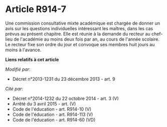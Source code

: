 # Article R914-7

Une commission consultative mixte académique est chargée de donner un avis sur les questions individuelles intéressant les
maîtres, dans les cas prévus au présent chapitre. Elle est réunie à la demande du recteur au chef-lieu de l'académie au moins
deux fois par an, au cours de l'année scolaire. Le recteur fixe son ordre du jour et convoque ses membres huit jours au moins
à l'avance.

**Liens relatifs à cet article**

_Modifié par_:

  - Décret n°2013-1231 du 23 décembre 2013 - art. 9

_Cité par_:

  - Décret n°2014-1232 du 22 octobre 2014 - art. 3 (V)
  - Arrêté du 3 avril 2015 - art. (V)
  - Code de l'éducation - art. R914-10 (V)
  - Code de l'éducation - art. R914-113 (V)
  - Code de l'éducation - art. R914-60 (VD)
